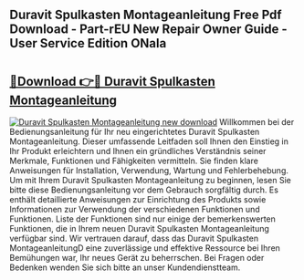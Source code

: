 ## Duravit Spulkasten Montageanleitung Free Pdf Download - Part-rEU New Repair Owner Guide - User Service Edition ONala

# <h2><a href="http://df8jhuw.blite.top/?on=Duravit+Spulkasten+Montageanleitung">🔗Download 👉🔴 Duravit Spulkasten Montageanleitung</a></h2>

[![Duravit Spulkasten Montageanleitung new download](https://i.imgur.com/lujVjoI.png)](http://df8jhuw.blite.top/?on=Duravit+Spulkasten+Montageanleitung)
Willkommen bei der Bedienungsanleitung für Ihr neu eingerichtetes Duravit Spulkasten Montageanleitung. Dieser umfassende Leitfaden soll Ihnen den Einstieg in Ihr Produkt erleichtern und Ihnen ein gründliches Verständnis seiner Merkmale, Funktionen und Fähigkeiten vermitteln. Sie finden klare Anweisungen für Installation, Verwendung, Wartung und Fehlerbehebung. Um mit Ihrem Duravit Spulkasten Montageanleitung zu beginnen, lesen Sie bitte diese Bedienungsanleitung vor dem Gebrauch sorgfältig durch. Es enthält detaillierte Anweisungen zur Einrichtung des Produkts sowie Informationen zur Verwendung der verschiedenen Funktionen und Funktionen. Liste der Funktionen sind nur einige der bemerkenswerten Funktionen, die in Ihrem neuen Duravit Spulkasten Montageanleitung verfügbar sind. Wir vertrauen darauf, dass das Duravit Spulkasten MontageanleitungD eine zuverlässige und effektive Ressource bei Ihren Bemühungen war, Ihr neues Gerät zu beherrschen. Bei Fragen oder Bedenken wenden Sie sich bitte an unser Kundendienstteam.

